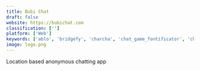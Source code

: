```yaml
---
title: Bubi Chat
draft: false 
website: https://bubichat.com
classification: ['']
platform: ['Web']
keywords: ['ablo', 'bridgefy', 'charcha', 'chat_game_fontificator', 'chatible', 'counsel', 'die_with_me', 'fence_chat', 'hubtype', 'maisie', 'muse', 'niltalk', 'officehours', 'planely', 'roomvine', 'startups_anonymous', 'strangerbot', 'trill', 'tea_orbit']
image: logo.png
---
```

Location based anonymous chatting app